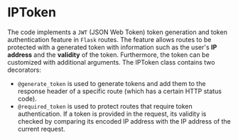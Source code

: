 # IPToken

The code implements a `JWT` (JSON Web Token) token generation and token authentication feature in `Flask` routes. The feature allows routes to be protected with a generated token with information such as the user's **IP address** and the **validity** of the token. Furthermore, the token can be customized with additional arguments. The IPToken class contains two decorators: 
- `@generate_token` is used to generate tokens and add them to the response header of a specific route (which has a certain HTTP status code). 
- `@required_token` is used to protect routes that require token authentication. If a token is provided in the request, its validity is checked by comparing its encoded IP address with the IP address of the current request.
